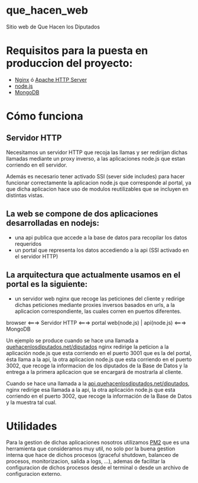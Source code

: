 que_hacen_web
=============

Sitio web de Que Hacen los Diputados

# Requisitos para la puesta en produccion del proyecto:

* [Nginx](http://nginx.org/) ó [Apache HTTP Server](http://httpd.apache.org/)
* [node.js](http://nodejs.org/)
* [MongoDB](http://www.mongodb.org/)

# Cómo funciona

## Servidor HTTP
Necesitamos un servidor HTTP que recoja las llamas y ser redirijan dichas llamadas mediante un proxy inverso, a las aplicaciones node.js que estan corriendo en ell servidor.

Además es necesario tener activado SSI (sever side includes) para hacer funcionar correctamente la aplicacion node.js que corresponde al portal, ya que dicha aplicacion hace uso de modulos reutilizables que se incluyen en distintas vistas.

## La web se compone de dos aplicaciones desarrolladas en nodejs:
* una api publica que accede a la base de datos para recopilar los datos requeridos
* un portal que representa los datos accediendo a la api (SSI activado en el servidor HTTP)

## La arquitectura que actualmente usamos en el portal es la siguiente:
- un servidor web nginx que recoge las peticiones del cliente y redirige dichas peticiones mediante proxies inversos basados en urls, a la aplicacion correspondiente, las cuales corren en puertos diferentes.

browser <===> Servidor HTTP <===> portal web(node.js) | api(node.js) <===> MongoDB

Un ejemplo se produce cuando se hace una llamada a [quehacenlosdiputados.net/diputados](http://quehacenlosdiputados.net/diputados) nginx redirige la peticion a la aplicación node.js que esta corriendo en el puerto 3001 que es la del portal, ésta llama a la api, la otra aplicacion node.js que esta corriendo en el puerto 3002, que recoge la informacion de los diputados de la Base de Datos y la entrega a la primera aplicacion que se encargará de mostrarla al cliente.

Cuando se hace una llamada a la [api.quehacenlosdiputados.net/diputados](http://api.quehacenlosdiputados.net/diputados), nginx redirige esa llamada a la api, la otra aplicación node.js que esta corriendo en el puerto 3002, que recoge la información de la Base de Datos y la muestra tal cual.

# Utilidades

Para la gestion de dichas aplicaciones nosotros utilizamos [PM2](http://httpd.apache.org/) que es una herramienta que consideramos muy util, no solo por la buena gestion interna que hace de dichos procesos (graceful shutdown, balanceo de procesos, monitorizacion, salida a logs, ...), ademas de facilitar la configuracion de dichos procesos desde el terminal o desde un archivo de configuracion externo.
